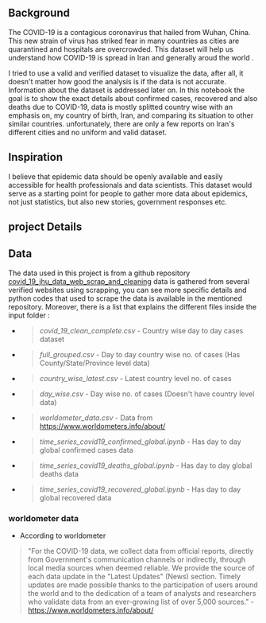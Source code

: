## Background
The COVID-19 is a contagious coronavirus that hailed from Wuhan, China. This new strain of virus has striked fear in many countries as cities are quarantined and hospitals are overcrowded. This dataset will help us understand how COVID-19 is spread in Iran and generally aroud the world .

I tried to use a valid and verified dataset to visualize the data, after all, it doesn't matter how good the analysis is if the data is not accurate. Information about the dataset is addressed later on. In this notebook the goal is to show the exact details about confirmed cases,  recovered and also deaths due to COVID-19, data is mostly splitted country wise with an emphasis on, my country of birth,  Iran, and comparing its situation to other similar countries. unfortunately, there are only a few reports on Iran's different cities and no uniform and valid dataset.

## Inspiration

I believe that epidemic data should be openly available and easily accessible for health professionals and data scientists. This dataset would serve as a starting point for people to gather more data about epidemics, not just statistics, but also new stories, government responses etc.

## project Details


## Data

The data used in this project is from a github repository [covid_19_jhu_data_web_scrap_and_cleaning](https://github.com/imdevskp/covid_19_jhu_data_web_scrap_and_cleaning) data is gathered from several verified websites using scrapping, you can see more specific details and python codes that used to scrape the data is available in the mentioned repository. Moreover, there is a list that explains the different files inside the input folder :

   
* > *covid_19_clean_complete.csv* - Country wise day to day cases dataset  

* > *full_grouped.csv* - Day to day country wise no. of cases (Has County/State/Province level data)  
* > *country_wise_latest.csv* - Latest country level no. of cases  
* > *day_wise.csv* - Day wise no. of cases (Doesn't have country level data)  
  
* > *worldometer_data.csv* - Data from https://www.worldometers.info/about/
   
* > *time_series_covid19_confirmed_global.ipynb* - Has day to day global confirmed cases data  
* > *time_series_covid19_deaths_global.ipynb* - Has day to day global deaths data  
* > *time_series_covid19_recovered_global.ipynb* - Has day to day global recovered data  
    
    
### worldometer data
* According to worldometer 
> "For the COVID-19 data, we collect data from official reports, directly from Government's communication channels or indirectly, through local media sources when deemed reliable. We provide the source of each data update in the "Latest Updates" (News) section. Timely updates are made possible thanks to the participation of users around the world and to the dedication of a team of analysts and researchers who validate data from an ever-growing list of over 5,000 sources." - https://www.worldometers.info/about/